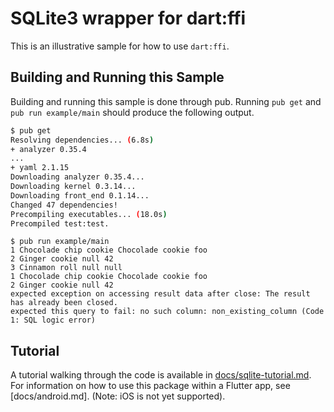 # SQLite3 wrapper for dart:ffi

This is an illustrative sample for how to use `dart:ffi`.


## Building and Running this Sample

Building and running this sample is done through pub.
Running `pub get` and `pub run example/main` should produce the following output.

```sh
$ pub get
Resolving dependencies... (6.8s)
+ analyzer 0.35.4
...
+ yaml 2.1.15
Downloading analyzer 0.35.4...
Downloading kernel 0.3.14...
Downloading front_end 0.1.14...
Changed 47 dependencies!
Precompiling executables... (18.0s)
Precompiled test:test.

```

```
$ pub run example/main
1 Chocolade chip cookie Chocolade cookie foo
2 Ginger cookie null 42
3 Cinnamon roll null null
1 Chocolade chip cookie Chocolade cookie foo
2 Ginger cookie null 42
expected exception on accessing result data after close: The result has already been closed.
expected this query to fail: no such column: non_existing_column (Code 1: SQL logic error)
```

## Tutorial

A tutorial walking through the code is available in [docs/sqlite-tutorial.md](docs/sqlite-tutorial.md).
For information on how to use this package within a Flutter app, see [docs/android.md].
(Note: iOS is not yet supported).
